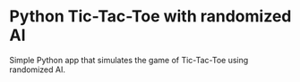 # Python Tic-Tac-Toe with randomized AI
Simple Python app that simulates the game of Tic-Tac-Toe using randomized AI.
